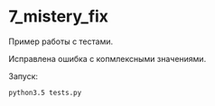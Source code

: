 # 7_mistery_fix

Пример работы с тестами.

Исправлена ошибка с копмлексными значениями.

Запуск:

`python3.5 tests.py`